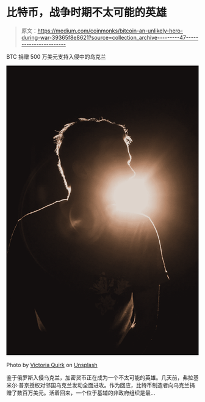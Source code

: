 # 比特币，战争时期不太可能的英雄

> 原文：<https://medium.com/coinmonks/bitcoin-an-unlikely-hero-during-war-39365f8e8621?source=collection_archive---------47----------------------->

BTC 捐赠 500 万美元支持入侵中的乌克兰

![](img/6cc96c2106bdbe43f3b3363f37b0f4a2.png)

Photo by [Victoria Quirk](https://unsplash.com/@heyvictoriaq?utm_source=unsplash&utm_medium=referral&utm_content=creditCopyText) on [Unsplash](https://unsplash.com/s/photos/hero?utm_source=unsplash&utm_medium=referral&utm_content=creditCopyText)

鉴于俄罗斯入侵乌克兰，加密货币正在成为一个不太可能的英雄。几天前，弗拉基米尔·普京授权对邻国乌克兰发动全面进攻。作为回应，比特币制造者向乌克兰捐赠了数百万美元。活着回来，一个位于基辅的非政府组织是最…